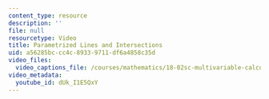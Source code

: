 ```yaml
---
content_type: resource
description: ''
file: null
resourcetype: Video
title: Parametrized Lines and Intersections
uid: a56285bc-cc4c-8933-9711-df6a4858c35d
video_files:
  video_captions_file: /courses/mathematics/18-02sc-multivariable-calculus-fall-2010/1.-vectors-and-matrices/part-c-parametric-equations-for-curves/session-15-equations-of-lines/parametrized-lines-and-intersections/dUk_I1E5QxY.vtt
video_metadata:
  youtube_id: dUk_I1E5QxY
---
```

